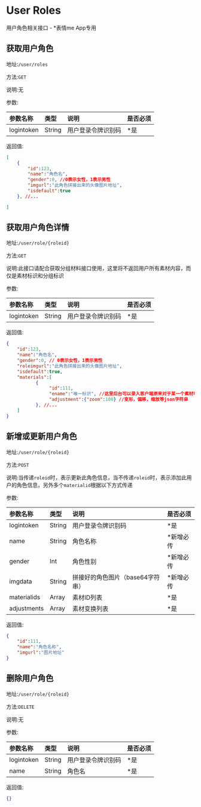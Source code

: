 User Roles 
================
用户角色相关接口 - *表情me App专用

获取用户角色
----------------

地址:`/user/roles`

方法:`GET`

说明:无

参数:

| 参数名称        |类型    |说明                              |是否必须|
|:------------- |:-------|:--------------------------------|:-----|
| logintoken     |String  |用户登录令牌识别码                    |*是 | 

返回值:
```json
[
    {
        "id":123,
        "name":"角色名",
        "gender":0, //0表示女性，1表示男性
        "imgurl":"此角色拼接出来的头像图片地址",
        "isdefault":true 
    }, //...

]
```

获取用户角色详情
----------------

地址:`/user/role/{roleid}`

方法:`GET`

说明:此接口请配合获取分组材料接口使用，这里将不返回用户所有素材内容，而仅是素材标识和分组标识

参数:

| 参数名称        |类型    |说明                              |是否必须|
|:------------- |:-------|:--------------------------------|:-----|
| logintoken     |String  |用户登录令牌识别码                    |*是 |

返回值:
```json
{
    "id":123,
    "name":"角色名",
    "gender":0, // 0表示女性，1表示男性
    "roleimgurl":"此角色拼接出来的头像图片地址",
    "isdefault":true,
    "materials":[
           {
                "id":111,
                "ename":"唯一标识", //这里后台可以录入客户端原来对于某一个素材唯一标识，免去重复编码
                "adjustment":{"zoom":100} //变形，偏移，缩放等json字符串
           }, //...
    ]
}
```

新增或更新用户角色
----------------

地址:`/user/role/{roleid}`

方法:`POST`

说明:当传递`roleid`时，表示更新此角色信息，当不传递`roleid`时，表示添加此用户的角色信息，另外多个`materialid`根据以下方式传递

参数:

| 参数名称        |类型    |说明                              |是否必须|
|:------------- |:-------|:--------------------------------|:-----|
| logintoken     |String  |用户登录令牌识别码                    |*是 |
| name           |String  |角色名称                             |*新增必传| 
| gender         |Int     |角色性别                             |*新增必传| 
| imgdata        |String  |拼接好的角色图片（base64字符串）        |*新增必传|
| materialids    |Array   |素材ID列表                           |*是 | 
| adjustments    |Array   |素材变换列表                          |*是 | 

返回值:
```json
{
    "id":111,
    "name":"角色名称",
    "imgurl":"图片地址"
}
```

删除用户角色
----------------

地址:`/user/role/{roleid}`

方法:`DELETE`

说明:无

参数:

| 参数名称        |类型    |说明                              |是否必须|
|:------------- |:-------|:--------------------------------|:-----|
| logintoken     |String  |用户登录令牌识别码                    |*是 |
| name           |String  |角色名                              |*是| 

返回值:
```json
{}
```
